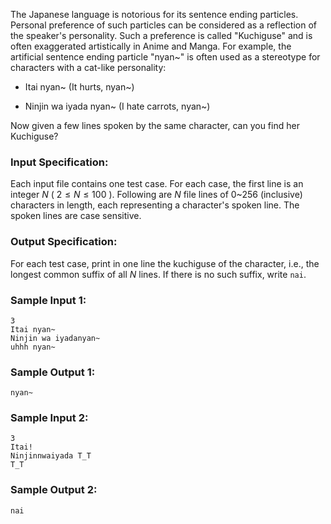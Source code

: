 <!-- Title
Kuchiguse (20)
-->
The Japanese language is notorious for its sentence ending particles. Personal
preference of such particles can be considered as a reflection of the
speaker's personality. Such a preference is called "Kuchiguse" and is often
exaggerated artistically in Anime and Manga. For example, the artificial
sentence ending particle "nyan~" is often used as a stereotype for characters
with a cat-like personality:

  * Itai nyan~ (It hurts, nyan~)

  * Ninjin wa iyada nyan~ (I hate carrots, nyan~)

Now given a few lines spoken by the same character, can you find her
Kuchiguse?

### Input Specification:

Each input file contains one test case. For each case, the first line is an
integer $N$ ( $2\le N\le 100$ ). Following are $N$ file lines of 0~256
(inclusive) characters in length, each representing a character's spoken line.
The spoken lines are case sensitive.

### Output Specification:

For each test case, print in one line the kuchiguse of the character, i.e.,
the longest common suffix of all $N$ lines. If there is no such suffix, write
`nai`.

### Sample Input 1:

    
    
    3
    Itai nyan~
    Ninjin wa iyadanyan~
    uhhh nyan~

### Sample Output 1:

    
    
    nyan~

### Sample Input 2:

    
    
    3
    Itai!
    Ninjinnwaiyada T_T
    T_T

### Sample Output 2:

    
    
    nai


